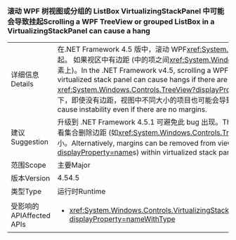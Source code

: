 ### <a name="scrolling-a-wpf-treeview-or-grouped-listbox-in-a-virtualizingstackpanel-can-cause-a-hang"></a><span data-ttu-id="59ac0-101">滚动 WPF 树视图或分组的 ListBox VirtualizingStackPanel 中可能会导致挂起</span><span class="sxs-lookup"><span data-stu-id="59ac0-101">Scrolling a WPF TreeView or grouped ListBox in a VirtualizingStackPanel can cause a hang</span></span>

|   |   |
|---|---|
|<span data-ttu-id="59ac0-102">详细信息</span><span class="sxs-lookup"><span data-stu-id="59ac0-102">Details</span></span>|<span data-ttu-id="59ac0-103">在.NET Framework 4.5 版中，滚动 WPF<xref:System.Windows.Controls.TreeView?displayProperty=name>在虚拟化堆栈面板可导致挂起。 如果视区中有边距 (中的项之间<xref:System.Windows.Controls.TreeView?displayProperty=name>，例如，或在 ItemsPresenter 元素上)。</span><span class="sxs-lookup"><span data-stu-id="59ac0-103">In the .NET Framework v4.5, scrolling a WPF <xref:System.Windows.Controls.TreeView?displayProperty=name> in a virtualized stack panel can cause hangs if there are margins in the viewport (between the items in the <xref:System.Windows.Controls.TreeView?displayProperty=name>, for example, or on an ItemsPresenter element).</span></span> <span data-ttu-id="59ac0-104">此外，在某些情况下，即使没有边距，视图中不同大小的项目也可能会导致不稳定性。</span><span class="sxs-lookup"><span data-stu-id="59ac0-104">Additionally, in some cases, different sized items in the view can cause instability even if there are no margins.</span></span>|
|<span data-ttu-id="59ac0-105">建议</span><span class="sxs-lookup"><span data-stu-id="59ac0-105">Suggestion</span></span>|<span data-ttu-id="59ac0-106">升级到 .NET Framework 4.5.1 可避免此 bug 出现。</span><span class="sxs-lookup"><span data-stu-id="59ac0-106">This bug can be avoided by upgrading to .NET Framework 4.5.1.</span></span> <span data-ttu-id="59ac0-107">或者，可以从查看集合删除边距 (如<xref:System.Windows.Controls.TreeView?displayProperty=name>s) 中虚拟化堆栈如果所有包含项的面板是相同的大小。</span><span class="sxs-lookup"><span data-stu-id="59ac0-107">Alternatively, margins can be removed from view collections (like <xref:System.Windows.Controls.TreeView?displayProperty=name>s) within virtualized stack panels if all contained items are the same size.</span></span>|
|<span data-ttu-id="59ac0-108">范围</span><span class="sxs-lookup"><span data-stu-id="59ac0-108">Scope</span></span>|<span data-ttu-id="59ac0-109">主要</span><span class="sxs-lookup"><span data-stu-id="59ac0-109">Major</span></span>|
|<span data-ttu-id="59ac0-110">版本</span><span class="sxs-lookup"><span data-stu-id="59ac0-110">Version</span></span>|<span data-ttu-id="59ac0-111">4.5</span><span class="sxs-lookup"><span data-stu-id="59ac0-111">4.5</span></span>|
|<span data-ttu-id="59ac0-112">类型</span><span class="sxs-lookup"><span data-stu-id="59ac0-112">Type</span></span>|<span data-ttu-id="59ac0-113">运行时</span><span class="sxs-lookup"><span data-stu-id="59ac0-113">Runtime</span></span>|
|<span data-ttu-id="59ac0-114">受影响的 API</span><span class="sxs-lookup"><span data-stu-id="59ac0-114">Affected APIs</span></span>|<ul><li><xref:System.Windows.Controls.VirtualizingStackPanel.SetIsVirtualizing(System.Windows.DependencyObject,System.Boolean)?displayProperty=nameWithType></li></ul>|

